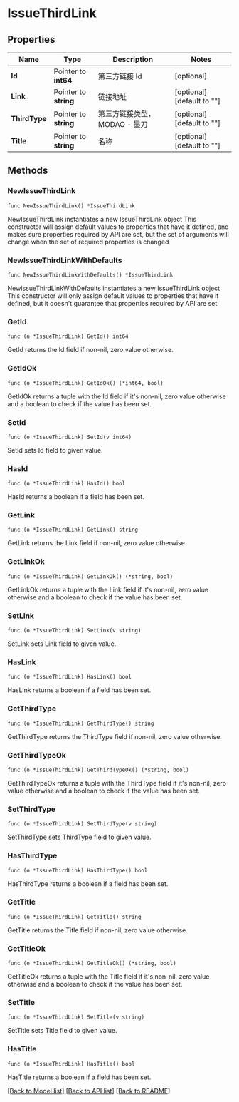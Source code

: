 # IssueThirdLink

## Properties

Name | Type | Description | Notes
------------ | ------------- | ------------- | -------------
**Id** | Pointer to **int64** | 第三方链接 Id | [optional] 
**Link** | Pointer to **string** | 链接地址 | [optional] [default to ""]
**ThirdType** | Pointer to **string** | 第三方链接类型，MODAO - 墨刀 | [optional] [default to ""]
**Title** | Pointer to **string** | 名称 | [optional] [default to ""]

## Methods

### NewIssueThirdLink

`func NewIssueThirdLink() *IssueThirdLink`

NewIssueThirdLink instantiates a new IssueThirdLink object
This constructor will assign default values to properties that have it defined,
and makes sure properties required by API are set, but the set of arguments
will change when the set of required properties is changed

### NewIssueThirdLinkWithDefaults

`func NewIssueThirdLinkWithDefaults() *IssueThirdLink`

NewIssueThirdLinkWithDefaults instantiates a new IssueThirdLink object
This constructor will only assign default values to properties that have it defined,
but it doesn't guarantee that properties required by API are set

### GetId

`func (o *IssueThirdLink) GetId() int64`

GetId returns the Id field if non-nil, zero value otherwise.

### GetIdOk

`func (o *IssueThirdLink) GetIdOk() (*int64, bool)`

GetIdOk returns a tuple with the Id field if it's non-nil, zero value otherwise
and a boolean to check if the value has been set.

### SetId

`func (o *IssueThirdLink) SetId(v int64)`

SetId sets Id field to given value.

### HasId

`func (o *IssueThirdLink) HasId() bool`

HasId returns a boolean if a field has been set.

### GetLink

`func (o *IssueThirdLink) GetLink() string`

GetLink returns the Link field if non-nil, zero value otherwise.

### GetLinkOk

`func (o *IssueThirdLink) GetLinkOk() (*string, bool)`

GetLinkOk returns a tuple with the Link field if it's non-nil, zero value otherwise
and a boolean to check if the value has been set.

### SetLink

`func (o *IssueThirdLink) SetLink(v string)`

SetLink sets Link field to given value.

### HasLink

`func (o *IssueThirdLink) HasLink() bool`

HasLink returns a boolean if a field has been set.

### GetThirdType

`func (o *IssueThirdLink) GetThirdType() string`

GetThirdType returns the ThirdType field if non-nil, zero value otherwise.

### GetThirdTypeOk

`func (o *IssueThirdLink) GetThirdTypeOk() (*string, bool)`

GetThirdTypeOk returns a tuple with the ThirdType field if it's non-nil, zero value otherwise
and a boolean to check if the value has been set.

### SetThirdType

`func (o *IssueThirdLink) SetThirdType(v string)`

SetThirdType sets ThirdType field to given value.

### HasThirdType

`func (o *IssueThirdLink) HasThirdType() bool`

HasThirdType returns a boolean if a field has been set.

### GetTitle

`func (o *IssueThirdLink) GetTitle() string`

GetTitle returns the Title field if non-nil, zero value otherwise.

### GetTitleOk

`func (o *IssueThirdLink) GetTitleOk() (*string, bool)`

GetTitleOk returns a tuple with the Title field if it's non-nil, zero value otherwise
and a boolean to check if the value has been set.

### SetTitle

`func (o *IssueThirdLink) SetTitle(v string)`

SetTitle sets Title field to given value.

### HasTitle

`func (o *IssueThirdLink) HasTitle() bool`

HasTitle returns a boolean if a field has been set.


[[Back to Model list]](../README.md#documentation-for-models) [[Back to API list]](../README.md#documentation-for-api-endpoints) [[Back to README]](../README.md)


